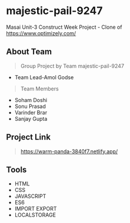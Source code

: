 # majestic-pail-9247
Masai Unit-3 Construct Week Project - Clone of https://www.optimizely.com/ 

## About Team
>Group Project by Team majestic-pail-9247
* Team Lead-Amol Godse
>Team Members
* Soham Doshi
* Sonu Prasad
* Varinder Brar
* Sanjay Gupta

## Project Link
>https://warm-panda-3840f7.netlify.app/


## Tools
* HTML
* CSS
* JAVASCRIPT
* ES6
* IMPORT EXPORT
* LOCALSTORAGE
